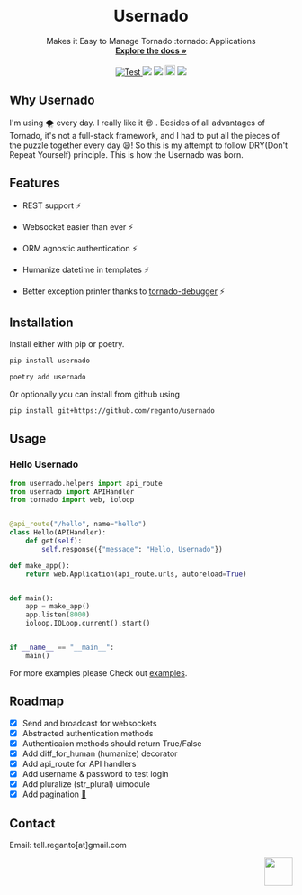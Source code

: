 <a id="top"></a>
<br />

<div align="center">
  <h1>Usernado</h1>
  <p align="center">
    Makes it Easy to Manage Tornado :tornado: Applications
    <br />
    <a href="https://usernado.readthedocs.io/en/latest/"><strong>Explore the docs »</strong></a>
    <br />
    <br />
    <a href="https://github.com/reganto/usernado/actions?query=workflow%3Abuild+event%3Apush+branch%3Amaster" target="_blank">
    <img src="https://github.com/reganto/usernado/workflows/Linters/badge.svg?event=push&branch=master" alt="Test">
    </a>
    <a href="https://github.com/reganto/Usernado/issues"><img src="https://img.shields.io/github/issues/reganto/usernado"></a> <a href="https://github.com/reganto/usernado/blob/master/LICENSE.txt"><img src="https://img.shields.io/github/license/reganto/usernado"></a>  <a href="https://badge.fury.io/py/usernado"><img src="https://badge.fury.io/py/usernado.svg" alt="PyPI version" height="18"></a> <a href="https://pepy.tech/project/usernado"><img src="https://pepy.tech/badge/usernado"/></a>
  </p>
</div>

<!-- Why Userndo  -->

## Why Usernado

I'm using 🌪️ every day. I really like it 😍 . Besides of all advantages of Tornado, it's not a full-stack framework, and I had to put all the pieces of the puzzle together every day 😩! So this is my attempt to follow DRY(Don't Repeat Yourself) principle. This is how the Usernado was born.

<!-- Features -->

## Features

- REST support :zap:

- Websocket easier than ever :zap:

- ORM agnostic authentication :zap:

- Humanize datetime in templates :zap:

- Better exception printer thanks to [tornado-debugger](https://github.com/bhch/tornado-debugger) :zap:

<!-- Getting Started -->

## Installation

Install either with pip or poetry.

```bash
pip install usernado
```
```bash
poetry add usernado
```

Or optionally you can install from github using 
```bash 
pip install git+https://github.com/reganto/usernado
```

<!-- USAGE EXAMPLES -->

## Usage

### Hello Usernado

```python
from usernado.helpers import api_route
from usernado import APIHandler
from tornado import web, ioloop


@api_route("/hello", name="hello")
class Hello(APIHandler):
    def get(self):
        self.response({"message": "Hello, Usernado"})

def make_app():
    return web.Application(api_route.urls, autoreload=True)


def main():
    app = make_app()
    app.listen(8000)
    ioloop.IOLoop.current().start()


if __name__ == "__main__":
    main()
```

For more examples please Check out [examples](https://github.com/reganto/Usernado/tree/master/example).

<!-- ROADMAP -->

## Roadmap

- [x] Send and broadcast for websockets
- [x] Abstracted authentication methods
- [x] Authenticaion methods should return True/False
- [x] Add diff_for_human (humanize) decorator
- [x] Add api_route for API handlers
- [x] Add username & password to test login 
- [x] Add pluralize (str_plural) uimodule
- [x] Add pagination [:link:](https://github.com/reganto/tornado-pagination)

<!-- CONTACT -->

## Contact

Email: tell.reganto[at]gmail.com

<p align="right"><a href="#top"><img src="https://raw.githubusercontent.com/DjangoEx/python-engineer-roadmap/main/statics/top.png" width=50 height=50 /></a></p>
